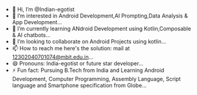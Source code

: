 - 👋 Hi, I’m @Indian-egotist
- 👀 I’m interested in Android Development,AI Prompting,Data Analysis & App Development...
- 🌱 I’m currently learning ANdroid Development using Kotlin,Composable & AI chatbots...
- 💞️ I’m looking to collaborate on Android Projects using kotlin...
- 📫 How to reach me here's the solution: mail at 12302040701074@mbit.edu.in...
- 😄 Pronouns: India-egotist or future star developer...
- ⚡ Fun fact: Pursuing B.Tech from India and Learning Android Development, Computer Programming, Assembly Language, Script language and Smartphone specification from Globe...

<!---
Indian-egotist/Indian-egotist is a ✨ special ✨ repository because its `README.md` (this file) appears on your GitHub profile.
You can click the Preview link to take a look at your changes.
--->
